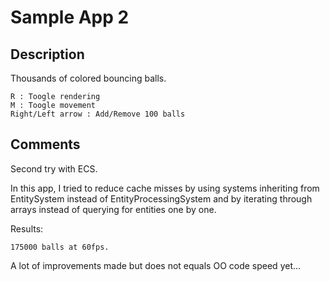 # Sample App 2

## Description

Thousands of colored bouncing balls.

    R : Toogle rendering
    M : Toogle movement
    Right/Left arrow : Add/Remove 100 balls

## Comments

Second try with ECS.

In this app, I tried to reduce cache misses by using systems inheriting from EntitySystem instead of EntityProcessingSystem
and by iterating through arrays instead of querying for entities one by one.

Results:

    175000 balls at 60fps.

A lot of improvements made but does not equals OO code speed yet...
